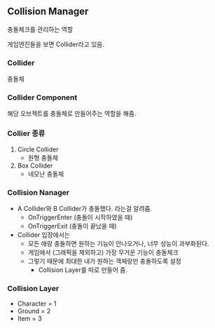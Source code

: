 ﻿## Collision Manager

충돌체크를 관리하는 역할

게임엔진들을 보면
Collider라고 있음.

### Collider
충돌체

### Collider Component
해당 오브젝트를 충돌체로 만들어주는 역할을 해줌.

### Collier 종류
1. Circle Collider
    - 원형 충돌체
2. Box Collider
   - 네모난 충돌체

### Collision Nanager
 - A Collider와 B Collider가 충돌했다. 라는걸 알려줌.
     - OnTriggerEnter (충돌이 시작하였을 때)
     - OnTriggerExit (충돌이 끝났을 때)
 - Collider 입장에서는
    - 모든 애랑 충돌하면 원하는 기능이 안나오거나, 너무 성능이 과부화된다.
    - 게임에서 (그래픽을 제외하고) 가장 무거운 기능이 충돌체크
    - 그렇기 때문에 최대한 내가 원하는 객체랑만 충돌하도록 설정
        - Collision Layer를 따로 만들어 줌.


### Collision Layer
 - Character = 1
 - Ground = 2
 - Item = 3